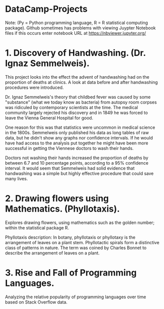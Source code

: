 # DataCamp-Projects
Note: (Py = Python programming language, R = R statistical computing package).
Github sometimes has problems with viewing Juypter Notebook files if this occurs enter notebook URL at https://nbviewer.jupyter.org/

# 1. Discovery of Handwashing. (Dr. Ignaz Semmelweis).
This project looks into the effect the advent of handwashing had on the proportion of deaths at clinics.
A look at data before and after handwashing procedures were introduced.

Dr. Ignaz Semmelweis's theory that childbed fever was caused by some "substance" (what we today know as bacteria) from autopsy room corpses was ridiculed by contemporary scientists at the time. The medical community largely rejected his discovery and in 1849 he was forced to leave the Vienna General Hospital for good.

One reason for this was that statistics were uncommon in medical science in the 1800s. Semmelweis only published his data as long tables of raw data, but he didn't show any graphs nor confidence intervals. If he would have had access to the analysis put together he might have been more successful in getting the Viennese doctors to wash their hands.

Doctors not washing their hands increased the proportion of deaths by between 6.7 and 10 percentage points, according to a 95% confidence interval. It would seem that Semmelweis had solid evidence that handwashing was a simple but highly effective procedure that could save many lives.

# 2. Drawing flowers using Mathematics. (Phyllotaxis).

Explores drawing flowers, using mathematics such as the golden number; within the statistical package R.

Phyllotaxis description: In botany, phyllotaxis or phyllotaxy is the arrangement of leaves on a plant stem. Phyllotactic spirals form a distinctive class of patterns in nature. The term was coined by Charles Bonnet to describe the arrangement of leaves on a plant.

# 3. Rise and Fall of Programming Languages.
Analyzing the relative popularity of programming languages over time based on Stack Overflow data.
